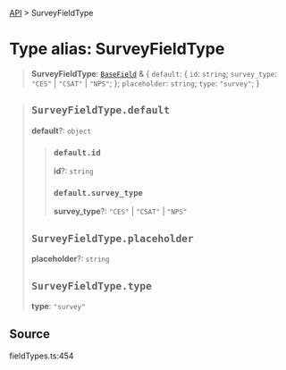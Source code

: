 [API](../index.md) > SurveyFieldType

# Type alias: SurveyFieldType

> **SurveyFieldType**: [`BaseField`](type-alias.BaseField.md) & \{
  `default`: \{
    `id`: `string`;
    `survey_type`: `"CES"` \| `"CSAT"` \| `"NPS"`;
  };
  `placeholder`: `string`;
  `type`: `"survey"`;
 }

> ## `SurveyFieldType.default`
>
> **default**?: `object`
>
> > ### `default.id`
> >
> > **id**?: `string`
> >
> > ### `default.survey_type`
> >
> > **survey\_type**?: `"CES"` \| `"CSAT"` \| `"NPS"`
> >
> >
>
> ## `SurveyFieldType.placeholder`
>
> **placeholder**?: `string`
>
> ## `SurveyFieldType.type`
>
> **type**: `"survey"`
>
>

## Source

fieldTypes.ts:454
